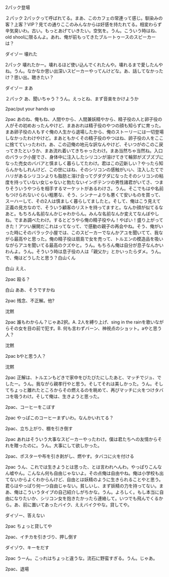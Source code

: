 2パック登場

２パック		2パックって呼ばれてる。まあ、このカフェの常連って感じ。馴染みの客？上客？VIP？見ての通りここのみんなからは好感を持たれてる。相変わらず辛気臭いわ。古い。もっとあげていきたい。空気を。うん。こういう時はね、old shoolに限るんよ。あれ、俺が前もってきたブルートゥースのスピーカーは？

ダイゾー		壊れた

2パック		壊れたかー。壊れるほど使い込んでくれたんや。壊れるまで愛したんやね。うん。なかなか思い出深いスピーカーやってんけどな。あ、話してなかったけ？思い出。聴きたい？

ダイゾー		まあ

２パック		あ、聞いちゃう？うん。えっとね、まず音楽をかけようか

2pac/put your hands up

2pac		あのね、俺もね、人間やから、人間兼妖精やから、精子役の人と卵子役の人がその初めおったんやけど、まあおれは精子役のやつの顔も知らずに育った。まあ卵子役の人もすぐ俺の人生から退場したから、俺のストーリーには一切登場しなかったわけやけど。まあともかくその精子役のやつはね、卵子役の人をここに捨てていったわけ。あ、この辺俺の地元な訳なんやけど、そいつがのこのこ戻ってきたというか、まあ流れ着いてきちゃったわけ。まあ当然ちゃ当然ね。入口のバラック小屋でさ、身体中に注入したシリコンが溶けてきて輪郭がズブズブになった売女のババアと慎ましく暮らしてたわけ。君はこの辺新しい？やったら知らんかもしれんけど、この世にはね、そのシリコンの感触がいい、注入したてでハリがあるシリコンよりも脂肪と溶け合ってグダグダになったそのシリコンの粘度を持っていない女じゃないと勃たないインポテンツの男性諸君がいてさ、つまりそういうやつらを相手するマーケットがあるわけさ。うん。そこでもはや名前もつけられないぐらい粗悪な、そう、シンナーよりも悪くて安いものを買って、スーハーして、その2人は慎ましく暮らしてましたと。そして、俺はこう見えて正義の見方なので、そういう顧客のリストを持ってますと。なんか顔が似てるなあと。もちろん名前なんかじゃわからん。みんな名前なんか変えてなんぼやしね。でまあ調べたわけ。するとどうやら俺の精子役やん！やばい！盛り上がってきた！アツい展開だこれはってなって、で感動の親子の再会やね。そう、俺がいった時にそのバラック小屋では、このスピーカーでなんかアユを聞いてて、我ながら最高やと思った。俺の精子役は扇島で女を売って、トルエンの模造品を吸いながらアユを聞いてる最高のクズやと。うん。もちろん俺は自分が息子なんかいわんよ。うん。そういう時は息子役の人は「親父か」とかいったらダメ。うん。で、俺はどうしたと思う？白山くん

白山		ええ、

2pac		殴る？

白山		ああ、そうですかね

2pac		残念、不正解。他?

沈黙

2pac		誰もわからん？じゃあ2択。A. 2人を縛り上げ、sing in the rainを歌いながらその女を目の前で犯す。B.  何も言わずバーン、神視点のショット。aやと思う人？

沈黙

2pac		bやと思う人？

沈黙

2pac		正解は、トルエンもどきで家中をびたびたにしたあと、マッチでジュ、でしたー。うん。我ながら親孝行やと思う。そしてそれは美しかった。うん。そしてちょっと離れたところからその燃えるのを眺めて、再びマッチに火をつけタバコを吸うわけ。そして俺は、生きようと思った。

2pac、コーヒーをこぼす

2pac	やっぱこのコーヒーまずいわ。なんかいれてる？

2pac、立ち上がり、棚を引き倒す

2pac		あれはそういう大事なスピーカーやったわけ。僕は君たちへの友情からそれを贈ったのに。うん。大事にして欲しかった。

2pac、ポスターや布を引き剥がし、燃やす。タバコに火を付ける

2pac		うん、これでは生きようとは思った、とは言われへんわ。やっぱりこんなん嘘やん。こんなん何も自由じゃないよ。その点俺は自由やね。俺は小学校も出てないからよくわからんけど、自由とは妖精のように生きられることやと思う。君らはやっぱり何一つ自由じゃない。貧しいし、まず妖精の力を持ってない。まあ、俺はこういうタイプの自己紹介しがちかな。うん。よろしく。もし本当に自由になりたいか、シリコン女を抱きたかったら連絡して。いつでも飛んでくるから。あ、前に置いてあったバイク、ええバイクやな。貸してや。

ダイゾー、答えない

2pac		ちょっと貸してや

2pac、イチカを引きづり、押し倒す

ダイゾウ、キーをだす

2pac		うーん。こっれはちょっと違うな。流石に野蛮すぎる。うん。じゃあ。

2pac、退場